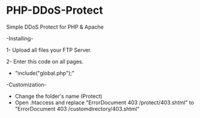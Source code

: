 # PHP-DDoS-Protect
Simple DDoS Protect for PHP &amp; Apache

-Installing-

1- Upload all files your FTP Server.

2- Enter this code on all pages.

  - "include("global.php");"

-Customization-

  - Change the folder's name (Protect)
  - Open .htaccess and replace "ErrorDocument 403 /protect/403.shtml" to "ErrorDocument 403 /customdirectory/403.shtml"
